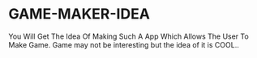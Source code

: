 # GAME-MAKER-IDEA
You Will Get The Idea Of Making Such A App Which Allows The User To Make Game. Game may not be interesting but the idea of it is COOL..
